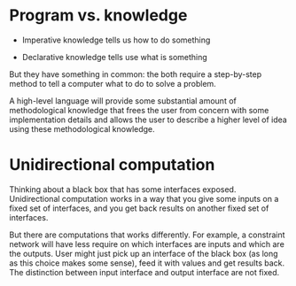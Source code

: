 # Program vs. knowledge

* Imperative knowledge tells us how to do something

* Declarative knowledge tells use what is something

But they have something in common: the both require
a step-by-step method to tell a computer what to do
to solve a problem.

A high-level language will provide some substantial amount
of methodological knowledge that frees the user from concern with
some implementation details and allows the user to describe
a higher level of idea using these methodological knowledge.

# Unidirectional computation

Thinking about a black box that has some interfaces exposed.
Unidirectional computation works in a way
that you give some inputs on a fixed set of interfaces, and you get back
results on another fixed set of interfaces.

But there are computations that works differently.
For example, a constraint network will have less require on
which interfaces are inputs and which are the outputs.
User might just pick up an interface of the black box
(as long as this choice makes some sense), feed it with
values and get results back. The distinction between input interface
and output interface are not fixed.

